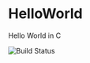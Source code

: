 # HelloWorld
Hello World in C


<img src="https://camo.githubusercontent.com/360af979fd54944916f9aca7859804a9d5f26cc8/68747470733a2f2f7472617669732d63692e6f72672f72696368656c62696c6465726265656b2f7472617669735f716d616b655f636c616e675f63707031312e7376673f6272616e63683d6d6173746572" alt="Build Status" data-canonical-src="https://travis-ci.org/pyroelectronic/HelloWorld.svg?branch=master" style="max-width:100%;">
